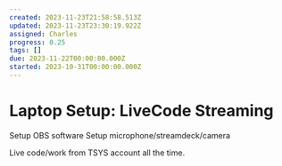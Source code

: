 ```yaml
---
created: 2023-11-23T21:58:58.513Z
updated: 2023-11-23T23:30:19.922Z
assigned: Charles
progress: 0.25
tags: []
due: 2023-11-22T00:00:00.000Z
started: 2023-10-31T00:00:00.000Z
---
```


# Laptop Setup: LiveCode Streaming

Setup OBS software
Setup microphone/streamdeck/camera

Live code/work from TSYS account all the time.
